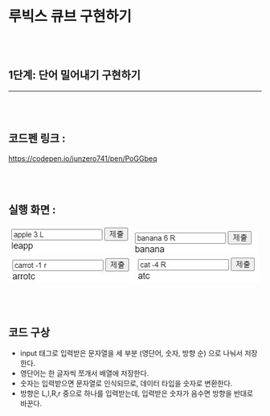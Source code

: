 # 루빅스 큐브 구현하기
</br></br>
## 1단계: 단어 밀어내기 구현하기
***
</br></br>
## 코드펜 링크 :
https://codepen.io/junzero741/pen/PoGGbeq

</br></br>
## 실행 화면 :
![실행화면1](/step1_실행화면_1.JPG)
![실행화면1](/step1_실행화면_2.JPG)
![실행화면1](/step1_실행화면_3.JPG)
![실행화면1](/step1_실행화면_4.JPG)

</br></br>
## 코드 구상
* input 태그로 입력받은 문자열을 세 부분 (영단어, 숫자, 방향 순) 으로 나눠서 저장한다.
* 영단어는 한 글자씩 쪼개서 배열에 저장한다.
* 숫자는 입력받으면 문자열로 인식되므로, 데이터 타입을 숫자로 변환한다.
* 방향은 L,l,R,r 중으로 하나를 입력받는데, 입력받은 숫자가 음수면 방향을 반대로 바꾼다.